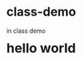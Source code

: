 # class-demo
in class demo
<!DOCTYPE html>
<html>
<head>
	<title></title>
</head>
<strong><span style="font-size: 30px".<span style="font-family: comic sans">hello world</span></span></strong>
<body>

</body>
</html>